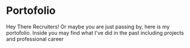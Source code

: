 # Portofolio
Hey There Recruiters! Or maybe you are just passing by, here is my portofolio. Inside you may find what I've did in the past including projects and professional career
